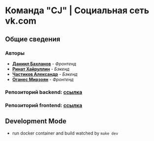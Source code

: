 # Команда "CJ" | Социальная сеть vk.com

## Общие сведения

### Авторы

- [**Даниил Бахланов**](https://github.com/Similization) - _Фронтенд_
- [**Ринат Хайруллин**](https://github.com/rinatkh) - _Бэкенд_
- [**Частиков Александр**](https://github.com/papazloynt) - _Бэкенд_
- [**Оганес Мирзоян**](https://github.com/senago) - _Фронтенд_

### Репозиторий backend: [ссылка](https://github.com/go-park-mail-ru/2022_1_CJ)

### Репозиторий frontend: [ссылка](https://github.com/frontend-park-mail-ru/2022_1_CJ)

## Development Mode
- run docker container and build watched by `make dev`
